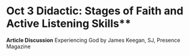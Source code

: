 # **Oct 3** **Didactic:** Stages of Faith and Active Listening Skills**

**Article Discussion** Experiencing God by James Keegan, SJ, Presence Magazine
